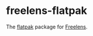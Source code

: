 # freelens-flatpak

The [flatpak](https://flathub.org/) package for
[Freelens](https://github.com/freelensapp/freelens).
